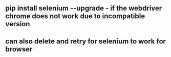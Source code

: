 ## pip install selenium --upgrade - if the webdriver chrome does not work due to incompatible version
## can also delete and retry for selenium to work for browser